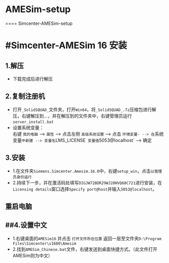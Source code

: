# AMESim-setup
====
Simcenter-AMESim-setup

#Simcenter-AMESim 16 安装<br>
===
1.解压<br>
---
* 下载完成后进行解压<br>

2.复制注册机<br>
---
* 打开`_SolidSQUAD_`文件夹，打开`Win64`，将`_SolidSQUAD_.7z`压缩包进行解压，右键解压到...，并在解压到的文件夹中，右键管理员运行`server_install.bat`<br>
* 设置系统变量：<br>
右键 `我的电脑` --> `属性` --> 点击左侧 `高级系统设置` --> 点击 `环境变量· --> 在`系统变量`中新建 --> 变量名`LMS_LICENSE` 变量值`5053@localhost` --> 确定<br>

3.安装<br>
---
* 1.在文件夹`Siemens.Simcenter.Amesim.16.0`中，右键`setup_win`，点击`以管理员身份运行`<br>
* 2.持续下一步，并在激活码处填写`DIGJW72BDR29WJ20HVQ60C721`进行安装，在`Licensing details`窗口选择`Specify port@host`并输入`5053@localhost`。<br>


重启电脑
----

##4.设置中文 <br>
-----
* 1.右键桌面的`AMESim16` 并点击 `打开文件所在位置` 返回一层至文件夹`D:\Program Files\Simcenter\v1600\Amesim`<br>
* 2.找到`AMESim_Chinese.bat`文件，右键发送到桌面快捷方式。（此文件打开AMESim则为中文）<br>
